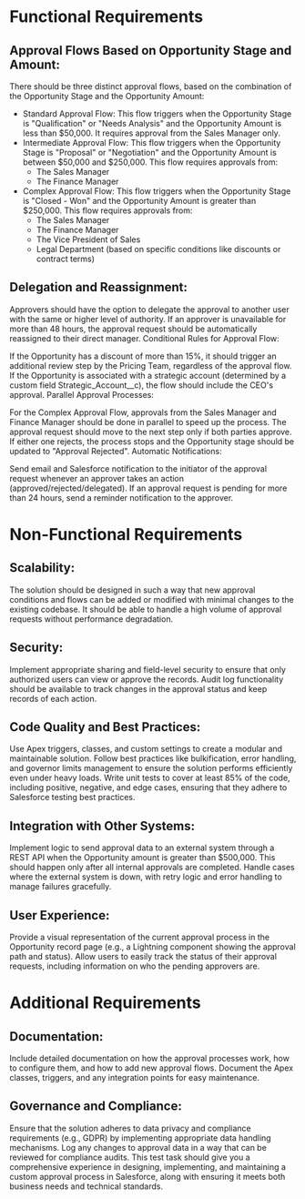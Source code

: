 # Functional Requirements

## Approval Flows Based on Opportunity Stage and Amount:

There should be three distinct approval flows, based on the combination of the Opportunity Stage and the Opportunity Amount:

-   Standard Approval Flow: This flow triggers when the Opportunity Stage is "Qualification" or "Needs Analysis" and the Opportunity Amount is less than $50,000. It requires approval from the Sales Manager only.
-   Intermediate Approval Flow: This flow triggers when the Opportunity Stage is "Proposal" or "Negotiation" and the Opportunity Amount is between $50,000 and $250,000. This flow requires approvals from:
    -   The Sales Manager
    -   The Finance Manager
-   Complex Approval Flow: This flow triggers when the Opportunity Stage is "Closed - Won" and the Opportunity Amount is greater than $250,000. This flow requires approvals from:
    -   The Sales Manager
    -   The Finance Manager
    -   The Vice President of Sales
    -   Legal Department (based on specific conditions like discounts or contract terms)

## Delegation and Reassignment:

Approvers should have the option to delegate the approval to another user with the same or higher level of authority.
If an approver is unavailable for more than 48 hours, the approval request should be automatically reassigned to their direct manager.
Conditional Rules for Approval Flow:

If the Opportunity has a discount of more than 15%, it should trigger an additional review step by the Pricing Team, regardless of the approval flow.
If the Opportunity is associated with a strategic account (determined by a custom field Strategic_Account\_\_c), the flow should include the CEO's approval.
Parallel Approval Processes:

For the Complex Approval Flow, approvals from the Sales Manager and Finance Manager should be done in parallel to speed up the process.
The approval request should move to the next step only if both parties approve. If either one rejects, the process stops and the Opportunity stage should be updated to "Approval Rejected".
Automatic Notifications:

Send email and Salesforce notification to the initiator of the approval request whenever an approver takes an action (approved/rejected/delegated).
If an approval request is pending for more than 24 hours, send a reminder notification to the approver.

# Non-Functional Requirements

## Scalability:

The solution should be designed in such a way that new approval conditions and flows can be added or modified with minimal changes to the existing codebase.
It should be able to handle a high volume of approval requests without performance degradation.

## Security:

Implement appropriate sharing and field-level security to ensure that only authorized users can view or approve the records.
Audit log functionality should be available to track changes in the approval status and keep records of each action.

## Code Quality and Best Practices:

Use Apex triggers, classes, and custom settings to create a modular and maintainable solution.
Follow best practices like bulkification, error handling, and governor limits management to ensure the solution performs efficiently even under heavy loads.
Write unit tests to cover at least 85% of the code, including positive, negative, and edge cases, ensuring that they adhere to Salesforce testing best practices.

## Integration with Other Systems:

Implement logic to send approval data to an external system through a REST API when the Opportunity amount is greater than $500,000. This should happen only after all internal approvals are completed.
Handle cases where the external system is down, with retry logic and error handling to manage failures gracefully.

## User Experience:

Provide a visual representation of the current approval process in the Opportunity record page (e.g., a Lightning component showing the approval path and status).
Allow users to easily track the status of their approval requests, including information on who the pending approvers are.

# Additional Requirements

## Documentation:

Include detailed documentation on how the approval processes work, how to configure them, and how to add new approval flows.
Document the Apex classes, triggers, and any integration points for easy maintenance.

## Governance and Compliance:

Ensure that the solution adheres to data privacy and compliance requirements (e.g., GDPR) by implementing appropriate data handling mechanisms.
Log any changes to approval data in a way that can be reviewed for compliance audits.
This test task should give you a comprehensive experience in designing, implementing, and maintaining a custom approval process in Salesforce, along with ensuring it meets both business needs and technical standards.
